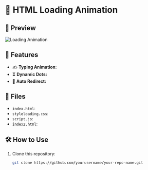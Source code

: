 # 🚀 HTML Loading Animation

## 👀 Preview
![Loading Animation]([[https://media.giphy.com/media/xyz123abc/giphy.gif](https://media4.giphy.com/media/v1.Y2lkPTc5MGI3NjExb3V1ZnB1b3E4MnR4dWhkN2VuZWVqYXNwYXI2bmRtMmc2M3JsdzV3OCZlcD12MV9pbnRlcm5hbF9naWZfYnlfaWQmY3Q9Zw/U1Q7htgQjv4VMKi7GE/giphy.gif)](https://giphy.com/embed/U1Q7htgQjv4VMKi7GE))

## 📂 Features
- ✍️ **Typing Animation:** 
- ⏳ **Dynamic Dots:** 
- 🔗 **Auto Redirect:** 

## 📜 Files
- `index.html`:
- `styleloading.css`:
- `script.js`: 
- `index2.html`: 

## 🛠️ How to Use
1. Clone this repository:
   ```bash
   git clone https://github.com/yourusername/your-repo-name.git
